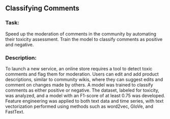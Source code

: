 ## Classifying Comments

### Task: 
Speed up the moderation of comments in the community by automating their toxicity assessment. Train the model to classify comments as positive and negative.

### Description:
To launch a new service, an online store requires a tool to detect toxic comments and flag them for moderation. Users can edit and add product descriptions, similar to community wikis, where they can suggest edits and comment on changes made by others. A model was trained to classify comments as either positive or negative. The dataset, labeled for toxicity, was analyzed, and a model with an F1-score of at least 0.75 was developed. Feature engineering was applied to both text data and time series, with text vectorization performed using methods such as word2vec, GloVe, and FastText.
